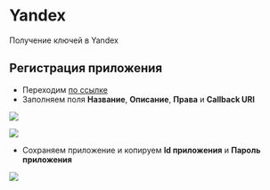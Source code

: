 # Yandex

Получение ключей в Yandex

## Регистрация приложения

* Переходим [по ссылке][1]
* Заполняем поля **Название**, **Описание**, **Права** и **Callback URI**

[![](https://file.modx.pro/files/4/4/2/4420d0bb15d42dcee4934bdc5f04a985s.jpg)](https://file.modx.pro/files/4/4/2/4420d0bb15d42dcee4934bdc5f04a985.png)

[![](https://file.modx.pro/files/0/e/0/0e00e84f8a71c22f1efbadb38f3f180fs.jpg)](https://file.modx.pro/files/0/e/0/0e00e84f8a71c22f1efbadb38f3f180f.png)

* Сохраняем приложение и копируем **Id приложения** и **Пароль приложения**

[![](https://file.modx.pro/files/4/2/5/425285ebced32d2c122b3f94548b6293s.jpg)](https://file.modx.pro/files/4/2/5/425285ebced32d2c122b3f94548b6293.png)

[1]: https://oauth.yandex.ru/client/new
